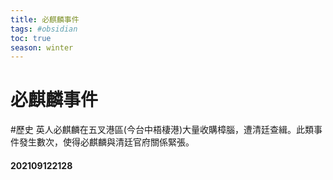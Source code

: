 ```yaml
---
title: 必麒麟事件
tags: #obsidian 
toc: true
season: winter
---
```

# 必麒麟事件
#歷史
 英人必麒麟在五叉港區(今台中梧棲港)大量收購樟腦，遭清廷查緝。此類事件發生數次，使得必麒麟與清廷官府關係緊張。
 
 #### 202109122128